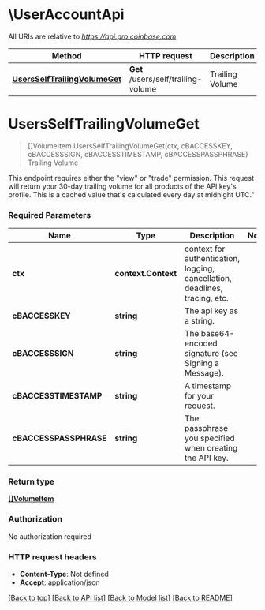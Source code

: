 # \UserAccountApi

All URIs are relative to *https://api.pro.coinbase.com*

Method | HTTP request | Description
------------- | ------------- | -------------
[**UsersSelfTrailingVolumeGet**](UserAccountApi.md#UsersSelfTrailingVolumeGet) | **Get** /users/self/trailing-volume | Trailing Volume


# **UsersSelfTrailingVolumeGet**
> []VolumeItem UsersSelfTrailingVolumeGet(ctx, cBACCESSKEY, cBACCESSSIGN, cBACCESSTIMESTAMP, cBACCESSPASSPHRASE)
Trailing Volume

This endpoint requires either the \"view\" or \"trade\" permission. This request will return your 30-day trailing volume for all products of the API key's profile. This is a cached value that's calculated every day at midnight UTC.\" 

### Required Parameters

Name | Type | Description  | Notes
------------- | ------------- | ------------- | -------------
 **ctx** | **context.Context** | context for authentication, logging, cancellation, deadlines, tracing, etc.
  **cBACCESSKEY** | **string**| The api key as a string. | 
  **cBACCESSSIGN** | **string**| The base64-encoded signature (see Signing a Message). | 
  **cBACCESSTIMESTAMP** | **string**| A timestamp for your request. | 
  **cBACCESSPASSPHRASE** | **string**| The passphrase you specified when creating the API key. | 

### Return type

[**[]VolumeItem**](VolumeItem.md)

### Authorization

No authorization required

### HTTP request headers

 - **Content-Type**: Not defined
 - **Accept**: application/json

[[Back to top]](#) [[Back to API list]](../README.md#documentation-for-api-endpoints) [[Back to Model list]](../README.md#documentation-for-models) [[Back to README]](../README.md)

